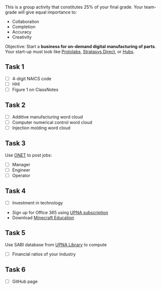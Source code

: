 This is a group activity that constitutes 25% of your final grade. Your team-grade will give equal importance to:
- Collaboration
- Completion
- Accuracy
- Creativity

Objective: Start a **business for on-demand digital manufacturing of parts**. 
Your start-up must look like [Protolabs](https://www.protolabs.com/), [Stratasys Direct](https://www.youtube.com/watch?v=0uGYD29sfrA), or [Hubs](https://www.hubs.com/).

## Task 1
- [ ] 4-digit NAICS code
- [ ] HHI
- [ ] Figure 1 on ClassNotes

## Task 2
- [ ] Additive manufacturing word cloud
- [ ] Computer numerical control word cloud
- [ ] Injection molding word cloud

## Task 3
Use [ONET](https://www.onetonline.org/) to post jobs:
- [ ] Manager
- [ ] Engineer
- [ ] Operator

## Task 4
- [ ] Investment in technology
* Sign up for Office 365 using [UPNA subscription](https://www.unavarra.es/digitalAssets/219/219017_100000upna_office_365_alumnos.pdf)
* Download [Minecraft Education](https://education.minecraft.net/en-us/get-started)

## Task 5 
Use SABI database from [UPNA Library](http://www.unavarra.es/biblioteca/collections-and-resources/scientific-databases) to compute
- [ ] Financial ratios of your industry

## Task 6
- [ ] GitHub page

